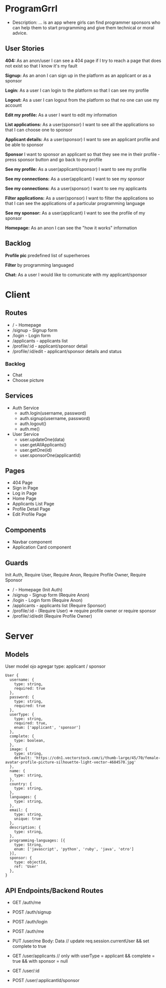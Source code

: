 # ProgramGrrl

- Description: … is an app where girls can find programmer sponsors who can help them to start programming and give them technical or moral advice.

## User Stories

  **404:** As an anon/user I can see a 404 page if I try to reach a page that does not exist so that I know it's my fault

  **Signup:** As an anon I can sign up in the platform as an applicant or as a sponsor 
  
  **Login:** As a user I can login to the platform so that I can see my profile
  
  **Logout:** As a user I can logout from the platform so that no one can use my account

  **Edit my profile:** As a user I want to edit my information

  **List applications:** As a user(sponsor) I want to see all the applications so that I can choose one to sponsor
 
  **Applicant details:** As a user(sponsor) I want to see an applicant profile and be able to sponsor

  **Sponsor** I want to sponsor an applicant so that they see me in their profile - press sponsor button and go back to my profile

  **See my profile:** As a user(applicant/sponsor) I want to see my profile

  **See my connections:** As a user(applicant) I want to see my sponsor

  **See my connections:** As a user(sponsor) I want to see my applicants

  **Filter applications:** As a user(sponsor) I want to filter the applications so that I can see the applications of a particular programming language

  **See my sponsor:** As a user(applicant) I want to see the profile of my sponsor

  **Homepage:** As an anon I can see the "how it works" information

## Backlog

  **Profile pic** predefined list of superheroes

  **Filter** by programming languaged

  **Chat:** As a user I would like to comunicate with my applicant/sponsor

  
# Client

## Routes

  - / - Homepage
  - /signup - Signup form
  - /login - Login form
  - /applicants - applicants list
  - /profile/:id - applicant/sponsor detail
  - /profile/:id/edit - applicant/sponsor details and status

### Backlog

  - Chat
  - Choose picture

## Services

- Auth Service
  - auth.login(username, password)
  - auth.signup(username, password)
  - auth.logout()
  - auth.me()
- User Service
  - user.updateOne(data)
  - user.getAllApplicants()
  - user.getOne(id)
  - user.sponsorOne(applicantId)	


## Pages

- 404 Page
- Sign in Page
- Log in Page
- Home Page
- Applicants List Page
- Profile Detail Page
- Edit Profile Page

## Components

- Navbar component
- Application Card component


## Guards

Init Auth, Require User, Require Anon, Require Profile Owner, Require Sponsor

  - / - Homepage (Init Auth)
  - /signup - Signup form (Require Anon)
  - /login - Login form (Require Anon)
  - /applicants - applicants list (Require Sponsor)
  - /profile/:id - (Require User) => require profile owner or require sponsor
  - /profile/:id/edit (Require Profile Owner)

# Server

## Models

  User model 
  ojo agregar type: applicant / sponsor

  ```
  User {
    username: {
      type: string,
      required: true
    },
    password: {
      type: string,
      required: true
    },
    userType: {
      type: string,
      required: true,
      enum: ['applicant', 'sponsor']
    },
    complete: {
      type: boolean,
    },
    image: {
      type: string,
      default: 'https://cdn1.vectorstock.com/i/thumb-large/45/70/female-avatar-profile-picture-silhouette-light-vector-4684570.jpg'
    },
    name: {
      type: string,   
    },
    country: {
      type: string,  
    },
    languages: {
      type: string,   
    },
    email: {
      type: string,
      unique: true
    },
    description: {
      type: string,
    },
    programming-languages: [{
      type: String,
      enum: ['javascript', 'python', 'ruby', 'java', 'otro']
    }],
    sponsor: {
      type: objectId,
      ref: 'User'
    },
  }
  ```


## API Endpoints/Backend Routes

  - GET /auth/me
  - POST /auth/signup
  - POST /auth/login
  - POST /auth/me


  - PUT /user/me Body: Data // update req.session.currentUser && set complete to true
  - GET /user/applicants // only with userType = applicant && complete = true && with sponsor = null
  - GET /user/:id
  - POST /user/:applicantId/sponsor
